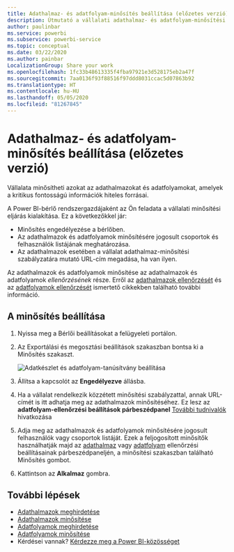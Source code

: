 ```yaml
---
title: Adathalmaz- és adatfolyam-minősítés beállítása (előzetes verzió)
description: Útmutató a vállalati adathalmaz- és adatfolyam-minősítési eljárás kialakításához.
author: paulinbar
ms.service: powerbi
ms.subservice: powerbi-service
ms.topic: conceptual
ms.date: 03/22/2020
ms.author: painbar
LocalizationGroup: Share your work
ms.openlocfilehash: 1fc33b48613335f4fba97921e3d528175eb2a47f
ms.sourcegitcommit: 7aa0136f93f88516f97ddd8031ccac5d07863b92
ms.translationtype: HT
ms.contentlocale: hu-HU
ms.lasthandoff: 05/05/2020
ms.locfileid: "81267845"
---
```

# <a name="set-up-dataset-and-dataflow-certification-preview"></a>Adathalmaz- és adatfolyam-minősítés beállítása (előzetes verzió)

Vállalata minősítheti azokat az adathalmazokat és adatfolyamokat, amelyek a kritikus fontosságú információk hiteles forrásai.

A Power BI-bérlő rendszergazdájaként az Ön feladata a vállalati minősítési eljárás kialakítása. Ez a következőkkel jár:
* Minősítés engedélyezése a bérlőben.
* Az adathalmazok és adatfolyamok minősítésére jogosult csoportok és felhasználók listájának meghatározása.
* Az adathalmazok esetében a vállalat adathalmaz-minősítési szabályzatára mutató URL-cím megadása, ha van ilyen.

Az adathalmazok és adatfolyamok minősítése az adathalmazok és adatfolyamok *ellenőrzésének* része. Erről az [adathalmazok ellenőrzését](../service-datasets-promote.md) és az [adatfolyamok ellenőrzését](../transform-model/service-dataflows-promote-certify.md) ismertető cikkekben található további információ.


## <a name="set-up-certification"></a>A minősítés beállítása

1. Nyissa meg a Bérlői beállításokat a felügyeleti portálon.
1. Az Exportálási és megosztási beállítások szakaszban bontsa ki a Minősítés szakaszt.

   ![Adatkészlet és adatfolyam-tanúsítvány beállítása](media/service-admin-setup-certification/service-admin-certification-setup-dialog.png)

1. Állítsa a kapcsolót az **Engedélyezve** állásba.
1. Ha a vállalat rendelkezik közzétett minősítési szabályzattal, annak URL-címét is itt adhatja meg az adathalmazok minősítéséhez. Ez lesz az **adatfolyam-ellenőrzési beállítások párbeszédpanel** [További tudnivalók](../service-datasets-promote.md#request-dataset-certification) hivatkozása 
1. Adja meg az adathalmazok és adatfolyamok minősítésére jogosult felhasználók vagy csoportok listáját. Ezek a feljogosított minősítők használhatják majd az [adathalmaz](../service-datasets-promote.md#request-dataset-certification) vagy [adatfolyam](../transform-model/service-dataflows-promote-certify.md#certify-a-dataflow) ellenőrzési beállításainak párbeszédpaneljén, a minősítési szakaszban található Minősítés gombot.
1. Kattintson az **Alkalmaz** gombra.

## <a name="next-steps"></a>További lépések
* [Adathalmazok meghirdetése](../service-datasets-promote.md)
* [Adathalmazok minősítése](../service-datasets-certify.md)
* [Adatfolyamok meghirdetése](../transform-model/service-dataflows-promote-certify.md#promote-a-dataflow)
* [Adatfolyamok minősítése](../transform-model/service-dataflows-promote-certify.md#certify-a-dataflow)
* Kérdései vannak? [Kérdezze meg a Power BI-közösséget](https://community.powerbi.com/)
